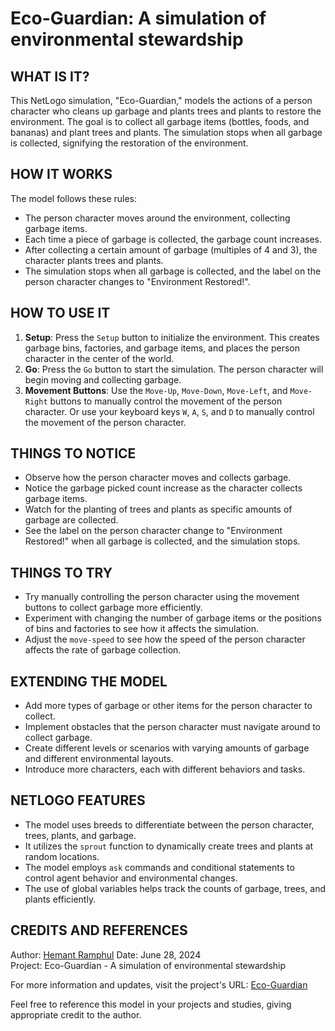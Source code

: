 # Eco-Guardian: A simulation of environmental stewardship

## WHAT IS IT?

This NetLogo simulation, "Eco-Guardian," models the actions of a person character who cleans up garbage and plants trees and plants to restore the environment. The goal is to collect all garbage items (bottles, foods, and bananas) and plant trees and plants. The simulation stops when all garbage is collected, signifying the restoration of the environment.

## HOW IT WORKS

The model follows these rules:
- The person character moves around the environment, collecting garbage items.
- Each time a piece of garbage is collected, the garbage count increases.
- After collecting a certain amount of garbage (multiples of 4 and 3), the character plants trees and plants.
- The simulation stops when all garbage is collected, and the label on the person character changes to "Environment Restored!".

## HOW TO USE IT

1. **Setup**: Press the `Setup` button to initialize the environment. This creates garbage bins, factories, and garbage items, and places the person character in the center of the world.
2. **Go**: Press the `Go` button to start the simulation. The person character will begin moving and collecting garbage.
3. **Movement Buttons**: Use the `Move-Up`, `Move-Down`, `Move-Left`, and `Move-Right` buttons to manually control the movement of the person character. Or use your keyboard keys `W`, `A`, `S`, and `D` to manually control the movement of the person character.

## THINGS TO NOTICE

- Observe how the person character moves and collects garbage.
- Notice the garbage picked count increase as the character collects garbage items.
- Watch for the planting of trees and plants as specific amounts of garbage are collected.
- See the label on the person character change to "Environment Restored!" when all garbage is collected, and the simulation stops.

## THINGS TO TRY

- Try manually controlling the person character using the movement buttons to collect garbage more efficiently.
- Experiment with changing the number of garbage items or the positions of bins and factories to see how it affects the simulation.
- Adjust the `move-speed` to see how the speed of the person character affects the rate of garbage collection.

## EXTENDING THE MODEL

- Add more types of garbage or other items for the person character to collect.
- Implement obstacles that the person character must navigate around to collect garbage.
- Create different levels or scenarios with varying amounts of garbage and different environmental layouts.
- Introduce more characters, each with different behaviors and tasks.

## NETLOGO FEATURES

- The model uses breeds to differentiate between the person character, trees, plants, and garbage.
- It utilizes the `sprout` function to dynamically create trees and plants at random locations.
- The model employs `ask` commands and conditional statements to control agent behavior and environmental changes.
- The use of global variables helps track the counts of garbage, trees, and plants efficiently.

## CREDITS AND REFERENCES

Author: [Hemant Ramphul](https://github.com/hemantramphul/)
Date: June 28, 2024  
Project: Eco-Guardian - A simulation of environmental stewardship

For more information and updates, visit the project's URL: [Eco-Guardian](https://github.com/hemantramphul/eco-guardian/)

Feel free to reference this model in your projects and studies, giving appropriate credit to the author.
